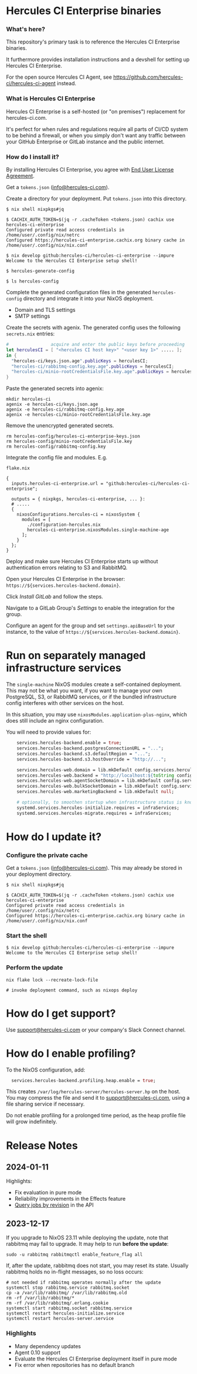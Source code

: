 
# Hercules CI Enterprise binaries

### What's here?

This repository's primary task is to reference the Hercules CI Enterprise binaries.

It furthermore provides installation instructions and a devshell for setting up
Hercules CI Enterprise.

For the open source Hercules CI Agent, see https://github.com/hercules-ci/hercules-ci-agent instead.

### What is Hercules CI Enterprise

Hercules CI Enterprise is a self-hosted (or "on premises") replacement for hercules-ci.com.

It's perfect for when rules and regulations require all parts of CI/CD system to be behind a firewall, or when you simply don't want any traffic between your GitHub Enterprise or GitLab instance and the public internet.

### How do I install it?

By installing Hercules CI Enterprise, you agree with [End User License Agreement](./EULA.md).

Get a `tokens.json` ([info@hercules-ci.com](info@hercules-ci.com)).

Create a directory for your deployment. Put `tokens.json` into this directory.

```console
$ nix shell nixpkgs#jq

$ CACHIX_AUTH_TOKEN=$(jq -r .cacheToken <tokens.json) cachix use hercules-ci-enterprise
Configured private read access credentials in /home/user/.config/nix/netrc
Configured https://hercules-ci-enterprise.cachix.org binary cache in /home/user/.config/nix/nix.conf

$ nix develop github:hercules-ci/hercules-ci-enterprise --impure
Welcome to the Hercules CI Enterprise setup shell!

$ hercules-generate-config

$ ls hercules-config
```

Complete the generated configuration files in the generated `hercules-config` directory and integrate it into your NixOS deployment.
 - Domain and TLS settings
 - SMTP settings

Create the secrets with agenix. The generated config uses the following `secrets.nix` entries:

```nix
#                acquire and enter the public keys before proceeding
let herculesCI = [ "<hercules CI host key>" "<user key 1>" ..... ];
in {
  "hercules-ci/keys.json.age".publicKeys = herculesCI;
  "hercules-ci/rabbitmq-config.key.age".publicKeys = herculesCI;
  "hercules-ci/minio-rootCredentialsFile.key.age".publicKeys = herculesCI;
}
```

Paste the generated secrets into agenix:

```console
mkdir hercules-ci
agenix -e hercules-ci/keys.json.age
agenix -e hercules-ci/rabbitmq-config.key.age
agenix -e hercules-ci/minio-rootCredentialsFile.key.age
```

Remove the unencrypted generated secrets.

```
rm hercules-config/hercules-ci-enterprise-keys.json
rm hercules-config/minio-rootCredentialsFile.key
rm hercules-config/rabbitmq-config.key
```

Integrate the config file and modules. E.g.

`flake.nix`
```
{
  inputs.hercules-ci-enterprise.url = "github:hercules-ci/hercules-ci-enterprise";

  outputs = { nixpkgs, hercules-ci-enterprise, ... }:
  # .....
  {
    nixosConfigurations.hercules-ci = nixosSystem {
      modules = [
        ./configuration-hercules.nix
        hercules-ci-enterprise.nixosModules.single-machine-age
      ];
    }
  };
}
```

Deploy and make sure Hercules CI Enterprise starts up without authentication errors relating to S3 and RabbitMQ.

Open your Hercules CI Enterprise in the browser: `https://${services.hercules-backend.domain}`.

Click _Install GitLab_ and follow the steps.

Navigate to a GitLab Group's _Settings_ to enable the integration for the group.

Configure an agent for the group and set `settings.apiBaseUrl` to your instance, to the value of `https://${services.hercules-backend.domain}`.

# Run on separately managed infrastructure services

The `single-machine` NixOS modules create a self-contained deployment.
This may not be what you want, if you want to manage your own PostgreSQL, S3, or RabbitMQ services, or if the bundled infrastructure config interferes with other services on the host.

In this situation, you may use `nixosModules.application-plus-nginx`, which does still include an nginx configuration.

You will need to provide values for:

<!-- FIXME: this still contains general defs -->

```nix
    services.hercules-backend.enable = true;
    services.hercules-backend.postgresConnectionURL = "...";
    services.hercules-backend.s3.defaultRegion = "...";
    services.hercules-backend.s3.hostOverride = "http://...";

    services.hercules-web.domain = lib.mkDefault config.services.hercules-backend.domain;
    services.hercules-web.backend = "http://localhost:${toString config.services.hercules-backend.port}";
    services.hercules-web.agentSocketDomain = lib.mkDefault config.services.hercules-web.domain;
    services.hercules-web.bulkSocketDomain = lib.mkDefault config.services.hercules-web.domain;
    services.hercules-web.marketingBackend = lib.mkDefault null;

    # optionally, to smoothen startup when infrastructure status is known to systemd
    systemd.services.hercules-initialize.requires = infraServices;
    systemd.services.hercules-migrate.requires = infraServices;
```

# How do I update it?

### Configure the private cache

Get a `tokens.json` ([info@hercules-ci.com](info@hercules-ci.com)).
This may already be stored in your deployment directory.

```console
$ nix shell nixpkgs#jq

$ CACHIX_AUTH_TOKEN=$(jq -r .cacheToken <tokens.json) cachix use hercules-ci-enterprise
Configured private read access credentials in /home/user/.config/nix/netrc
Configured https://hercules-ci-enterprise.cachix.org binary cache in /home/user/.config/nix/nix.conf
```

### Start the shell

```
$ nix develop github:hercules-ci/hercules-ci-enterprise --impure
Welcome to the Hercules CI Enterprise setup shell!
```

### Perform the update

```console
nix flake lock --recreate-lock-file

# invoke deployment command, such as nixops deploy
```

# How do I get support?

Use [support@hercules-ci.com](mailto:support@hercules-ci.com) or your company's Slack Connect channel.

# How do I enable profiling?

To the NixOS configuration, add:

```nix
  services.hercules-backend.profiling.heap.enable = true;
```

This creates `/var/log/hercules-server/hercules-server.hp` on the host.
You may compress the file and send it to [support@hercules-ci.com](mailto:support@hercules-ci.com), using a file sharing service if necessary.

Do not enable profiling for a prolonged time period, as the heap profile file will grow indefinitely.

# Release Notes

## 2024-01-11

Highlights:

* Fix evaluation in pure mode
* Reliability improvements in the Effects feature
* [Query jobs by revision](https://hercules-ci.com/api/v1/#/project/get_api_v1_projects__projectId__jobs) in the API

## 2023-12-17

If you upgrade to NixOS 23.11 while deploying the update, note that rabbitmq may fail to upgrade. It may help to run **before the update**:

```
sudo -u rabbitmq rabbitmqctl enable_feature_flag all
```

If, after the update, rabbitmq does not start, you may reset its state. Usually rabbitmq holds no in-flight messages, so no loss occurs:

```
# not needed if rabbitmq operates normally after the update
systemctl stop rabbitmq.service rabbitmq.socket
cp -a /var/lib/rabbitmq/ /var/lib/rabbitmq.old
rm -rf /var/lib/rabbitmq/*
rm -rf /var/lib/rabbitmq/.erlang.cookie
systemctl start rabbitmq.socket rabbitmq.service
systemctl restart hercules-initialize.service
systemctl restart hercules-server.service
```

### Highlights

* Many dependency updates
* Agent 0.10 support
* Evaluate the Hercules CI Enterprise deployment itself in pure mode
* Fix error when repositories has no default branch
